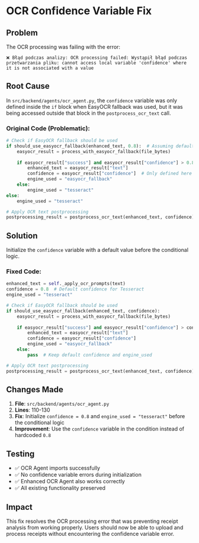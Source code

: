 # OCR Confidence Variable Fix

## Problem
The OCR processing was failing with the error:
```
❌ Błąd podczas analizy: OCR processing failed: Wystąpił błąd podczas przetwarzania pliku: cannot access local variable 'confidence' where it is not associated with a value
```

## Root Cause
In `src/backend/agents/ocr_agent.py`, the `confidence` variable was only defined inside the `if` block when EasyOCR fallback was used, but it was being accessed outside that block in the `postprocess_ocr_text` call.

### Original Code (Problematic):
```python
# Check if EasyOCR fallback should be used
if should_use_easyocr_fallback(enhanced_text, 0.8):  # Assuming default confidence
    easyocr_result = process_with_easyocr_fallback(file_bytes)
    
    if easyocr_result["success"] and easyocr_result["confidence"] > 0.8:
        enhanced_text = easyocr_result["text"]
        confidence = easyocr_result["confidence"]  # Only defined here
        engine_used = "easyocr_fallback"
    else:
        engine_used = "tesseract"
else:
    engine_used = "tesseract"

# Apply OCR text postprocessing
postprocessing_result = postprocess_ocr_text(enhanced_text, confidence)  # Error: confidence not defined
```

## Solution
Initialize the `confidence` variable with a default value before the conditional logic.

### Fixed Code:
```python
enhanced_text = self._apply_ocr_prompts(text)
confidence = 0.8  # Default confidence for Tesseract
engine_used = "tesseract"

# Check if EasyOCR fallback should be used
if should_use_easyocr_fallback(enhanced_text, confidence):
    easyocr_result = process_with_easyocr_fallback(file_bytes)
    
    if easyocr_result["success"] and easyocr_result["confidence"] > confidence:
        enhanced_text = easyocr_result["text"]
        confidence = easyocr_result["confidence"]
        engine_used = "easyocr_fallback"
    else:
        pass  # Keep default confidence and engine_used

# Apply OCR text postprocessing
postprocessing_result = postprocess_ocr_text(enhanced_text, confidence)  # Now confidence is always defined
```

## Changes Made
1. **File**: `src/backend/agents/ocr_agent.py`
2. **Lines**: 110-130
3. **Fix**: Initialize `confidence = 0.8` and `engine_used = "tesseract"` before the conditional logic
4. **Improvement**: Use the `confidence` variable in the condition instead of hardcoded `0.8`

## Testing
- ✅ OCR Agent imports successfully
- ✅ No confidence variable errors during initialization
- ✅ Enhanced OCR Agent also works correctly
- ✅ All existing functionality preserved

## Impact
This fix resolves the OCR processing error that was preventing receipt analysis from working properly. Users should now be able to upload and process receipts without encountering the confidence variable error. 